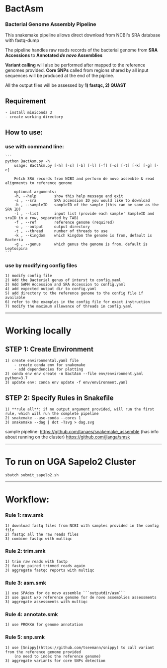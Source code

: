 # BactAsm

### Bacterial Genome Assembly Pipeline

This snakemake pipeline allows direct download from NCBI's SRA database with fastq-dump

The pipeline handles raw reads records of the bacterial genome from **SRA Accessions** to **Annotated _de novo_ Assemblies**

**Variant calling** will also be performed after mapped to the reference genomes provided. **Core SNPs** called from regions shared by all input sequences will be produced at the end of the pipline.

All the output files will be assessed by **1) fastqc, 2) QUAST**


## Requirement
    - install miniconda 3
    - create working directory

## How to use:

### use with command line:
    ```
    python BactAsm.py -h
        usage: BactAsm.py [-h] [-s] [-b] [-l] [-f] [-o] [-t] [-k] [-g] [-c]

        Fetch SRA records from NCBI and perform de novo assemble & read alignments to reference genome

        optional arguments:
        -h, --help        show this help message and exit
        -s , --sra        SRA accession ID you would like to download
        -b , --sampleID   sampleID of the sample (this can be same as the SRA ID)
        -l , --list       input list (provide each sample' SampleID and sraID in a row, separated by TAB)
        -f , --ref        reference genome (required)
        -o , --output     output directory
        -t , --thread     number of threads to use
        -k , --kingdom    which kingdom the genome is from, default is Bacteria
        -g , --genus      which genus the genome is from, default is Leptospira
    ```

### use by modifying config files

    1) modify config file
    2) Add the Bacterial genus of interst to config.yaml
    3) Add SAMN Accession and SRA Accession to config.yaml
    4) add expected output dir to config.yaml
    5) add directory to the reference genome to the config file if available
    6) refer to the examples in the config file for exact instruction
    7) modify the maximum allowance of threads in config.yaml

---
# Working locally

## STEP 1: Create Environment
    1) create environmental.yaml file
        - create conda env for snakemake
        - add dependencies for plotting
    2) conda env env create -n BactAsm --file env/environment.yaml python=3.7
    3) update env: conda env update -f env/environment.yaml

## STEP 2: Specify Rules in Snakefile
    1) **rule all**: if no output argument provided, will run the first rule, which will run the complete pipeline
    2) snakemake --use-conda --cores 1
    3) snakemake --dag | dot -Tsvg > dag.svg

sample pipeline: https://github.com/tanaes/snakemake_assemble (has info about running on the cluster)
https://github.com/jlanga/smsk

---

# To run on UGA Sapelo2 Cluster

```sbatch submit_sapelo2.sh```


---

# Workflow:
   
### Rule 1: raw.smk

    1) download fastq files from NCBI with samples provided in the config file
    2) fastqc all the raw reads files
    3) combine fastqc with multiqc

### Rule 2: trim.smk

    1) trim raw reads with fastp
    2) fastqc paired trimmed reads again
    3) aggregate fastqc reports with multiqc

### Rule 3: asm.smk

    1) use SPAdes for de novo assemble ```outputdir/asm```
    2) use quast w/o reference genome for de novo assemblies assessments
    3) aggregate assessments with multiqc

### Rule 4: annotate.smk
    
    1) use PROKKA for genome annotation

### Rule 5: snp.smk

    1) use [Snippy](https://github.com/tseemann/snippy) to call variant from the reference genome provided
        (no need to index the reference genome)
    3) aggregate variants for core SNPs detection


    

